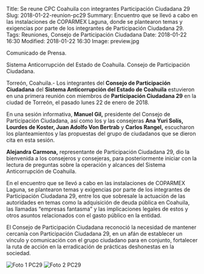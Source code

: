 Title: Se reune CPC Coahuila con integrantes Participación Ciudadana 29
Slug: 2018-01-22-reunion-pc29
Summary: Encuentro que se llevó a cabo en las instalaciones de COPARMEX Laguna, donde se plantearon temas y exigencias por parte de los integrantes de Participación Ciudadana 29.
Tags: Reuniones, Consejo de Participación Ciudadana
Date: 2018-01-22 16:30
Modified: 2018-01-22 16:30
Image: preview.jpg


Comunicado de Prensa.

Sistema Anticorrupción del Estado de Coahuila. Consejo de Participación Ciudadana.

Torreón, Coahuila.- Los integrantes del **Consejo de Participación
Ciudadana** del **Sistema Anticorrupción del Estado de Coahuila**
estuvieron en una primera reunión con miembros de **Participación
Ciudadana 29** en la ciudad de Torreón, el pasado lunes 22 de enero de
2018.

En una sesión informativa, **Manuel Gil,** presidente del Consejo de
Participación Ciudadana, así como los y las consejeras **Ana Yuri
Solís, Lourdes de Koster, Juan Adolfo Von Bertrab** y **Carlos
Rangel,** escucharon los planteamientos y las propuestas del grupo de
ciudadanos que se dieron cita en esta sesión.

**Alejandra Carmona,** representante de Participación Ciudadana 29, dio
la bienvenida a los consejeros y consejeras, para posteriormente
iniciar con la lectura de preguntas sobre la operación y alcances del
Sistema Anticorrupción de Coahuila.

En el encuentro que se llevó a cabo en las instalaciones de COPARMEX
Laguna, se plantearon temas y exigencias por parte de los integrantes
de Participación Ciudadana 29, entre los que sobresale la actuación de
las autoridades en temas como la adquisición de deuda pública en
Coahuila, las llamadas “empresas fantasma” y las implicaciones legales
de estos y otros asuntos relacionados con el gasto público en la
entidad.

El Consejo de Participación Ciudadana reconoció la necesidad de
mantener cercanía con Participación Ciudadana 29, en un afán de
establecer un vínculo y comunicación con el grupo ciudadano para en
conjunto, fortalecer la ruta de acción en la erradicación de prácticas
deshonestas en la sociedad.

<img class="img-fluid" src="foto-cpc29-1.jpg" alt="Foto 1 PC29">

<img class="img-fluid" src="foto-cpc29-2.jpg" alt="Foto 2 PC29">
